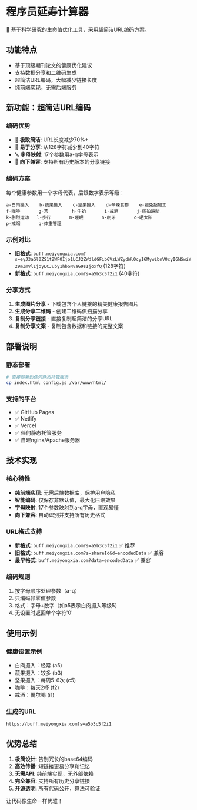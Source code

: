 # 程序员延寿计算器

🧬 基于科学研究的生命值优化工具，采用超简洁URL编码方案。

## 功能特点

- 基于顶级期刊论文的健康优化建议
- 支持数据分享和二维码生成
- 超简洁URL编码，大幅减少链接长度
- 纯前端实现，无需后端服务

## 新功能：超简洁URL编码

### 编码优势
- 🎯 **极致简洁**: URL长度减少70%+
- 📱 **易于分享**: 从128字符减少到40字符
- 🔤 **字母映射**: 17个参数用a-q字母表示
- 🔄 **向下兼容**: 支持所有历史版本的分享链接

### 编码方案
每个健康参数用一个字母代表，后跟数字表示等级：

```
a-白肉摄入    b-蔬果摄入    c-坚果摄入    d-辛辣食物    e-避免超加工
f-咖啡       g-茶         h-牛奶       i-戒酒       j-挥拍运动
k-剧烈运动   l-步行       m-睡眠       n-刷牙       o-晒太阳
p-戒烟       q-体重管理
```

### 示例对比
- **旧格式**: `buff.meiyongxia.com?s=eyJ3aGl0ZS1tZWF0Ijo1LCJ2ZWdldGFibGVzLWZydWl0cyI6MywibnV0cyI6NSwiY29mZmVlIjoyLCJuby1hbGNvaG9sIjoxfQ` (128字符)
- **新格式**: `buff.meiyongxia.com?s=a5b3c5f2i1` (40字符)

### 分享方式
1. **生成图片分享** - 下载包含个人链接的精美健康报告图片
2. **生成分享二维码** - 创建二维码供扫描分享
3. **复制分享链接** - 直接复制超简洁的分享URL
4. **复制分享文案** - 复制包含数据和链接的完整文案

## 部署说明

### 静态部署
```bash
# 直接部署到任何静态托管服务
cp index.html config.js /var/www/html/
```

### 支持的平台
- ✅ GitHub Pages
- ✅ Netlify
- ✅ Vercel
- ✅ 任何静态托管服务
- ✅ 自建nginx/Apache服务器

## 技术实现

### 核心特性
- **纯前端实现**: 无需后端数据库，保护用户隐私
- **智能编码**: 仅保存非默认值，最大化压缩效果
- **字母映射**: 17个参数映射到a-q字母，直观易懂
- **向下兼容**: 自动识别并支持所有历史格式

### URL格式支持
- **新格式**: `buff.meiyongxia.com?s=a5b3c5f2i1` ✅ 推荐
- **旧格式**: `buff.meiyongxia.com?s=shareId&d=encodedData` ✅ 兼容
- **最早格式**: `buff.meiyongxia.com?data=encodedData` ✅ 兼容

### 编码规则
1. 按字母顺序处理参数（a-q）
2. 只编码非零值参数
3. 格式：字母+数字（如a5表示白肉摄入等级5）
4. 无设置时返回单个字符'0'

## 使用示例

### 健康设置示例
- 白肉摄入：经常 (a5)
- 蔬果摄入：较多 (b3)  
- 坚果摄入：每周5-6次 (c5)
- 咖啡：每天2杯 (f2)
- 戒酒：偶尔喝 (i1)

### 生成的URL
`https://buff.meiyongxia.com?s=a5b3c5f2i1`

## 优势总结

1. **极简设计**: 告别冗长的base64编码
2. **高效传播**: 短链接更易分享和记忆
3. **无需API**: 纯前端实现，无外部依赖
4. **完全兼容**: 支持所有历史分享链接
5. **开源透明**: 所有代码公开，算法可验证

让代码像生命一样优雅！
